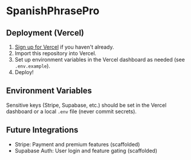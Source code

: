 # SpanishPhrasePro

## Deployment (Vercel)

1. [Sign up for Vercel](https://vercel.com/) if you haven't already.
2. Import this repository into Vercel.
3. Set up environment variables in the Vercel dashboard as needed (see `.env.example`).
4. Deploy!

## Environment Variables

Sensitive keys (Stripe, Supabase, etc.) should be set in the Vercel dashboard or a local `.env` file (never commit secrets).

## Future Integrations

- Stripe: Payment and premium features (scaffolded)
- Supabase Auth: User login and feature gating (scaffolded) 
